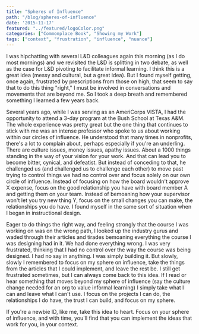 ```yaml
---
title: "Spheres of Influence"
path: "/blog/spheres-of-influence"
date: '2015-11-17'
featured: "../featured/logoColor.png"
categories: ["Commonplace Book", "Showing my Work"]
tags: ["context", "frustration", "influence", "nuance"]
---
```


I was hipchatting with several L&D colleagues again this morning (as I do most mornings) and we revisited the L&D is splitting in two debate, as well as the case for L&D pivoting to facilitate informal learning. I think this is a great idea (messy and cultural, but a great idea). But I found myself getting, once again, frustrated by prescriptions from those on high, that seem to say that to do this thing "right," I must be involved in conversations and movements that are beyond me. So I took a deep breath and remembered something I learned a few years back.

Several years ago, while I was serving as an AmeriCorps VISTA, I had the opportunity to attend a 3-day program at the Bush School at Texas A&M. The whole experience was pretty great but the one thing that continues to stick with me was an intense professor who spoke to us about working within our circles of influence. He understood that many times in nonprofits, there's a lot to complain about, perhaps especially if you're an underling. There are culture issues, money issues, apathy issues. About a 1000 things standing in the way of your vision for your work. And that can lead you to become bitter, cynical, and defeatist. But instead of conceding to that, he challenged us (and challenged us to challenge each other) to move past trying to control things we had no control over and focus solely on our own circle of influence. Instead of focusing on how the board wouldn't approve X expense, focus on the good relationship you have with board member A and getting them on your team. Instead of bemoaning how your supervisor won't let you try new thing Y, focus on the small changes you can make, the relationships you do have. I found myself in the same sort of situation when I began in instructional design.

Eager to do things the right way, and feeling strongly that the course I was working on was on the wrong path, I looked up the industry gurus and waded through their articles and tirades bemoaning everything the course I was designing had in it. We had done everything wrong. I was very frustrated, thinking that I had no control over the way the course was being designed. I had no say in anything. I was simply building it. But slowly, slowly I remembered to focus on my sphere on influence, take the things from the articles that I could implement, and leave the rest be. I still get frustrated sometimes, but I can always come back to this idea. If I read or hear something that moves beyond my sphere of influence (say the culture change needed for an org to value informal learning) I simply take what I can and leave what I can't use. I focus on the projects I can do, the relationships I do have, the trust I can build, and focus on my sphere.

If you're a newbie ID, like me, take this idea to heart. Focus on your sphere of influence, and with time, you'll find that you can implement the ideas that work for you, in your context.
